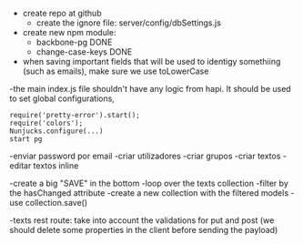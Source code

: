 - create repo at github
    + create the ignore file: server/config/dbSettings.js
- create new npm module:
    + backbone-pg DONE
    + change-case-keys DONE
- when saving important fields that will be used to identigy somethiing (such as emails), make sure we use toLowerCase

-the main index.js file shouldn't have any logic from hapi. It should be used to set global configurations, 

    require('pretty-error').start();
    require('colors');
    Nunjucks.configure(...)
    start pg

-enviar password por email
-criar utilizadores
-criar grupos
-criar textos
-editar textos inline



-create a big "SAVE" in the bottom
-loop over the texts collection
-filter by the hasChanged attribute
-create a new collection with the filtered models
-use collection.save() 


-texts rest route: take into account the validations for put and post (we should delete some properties in the client before sending the payload)